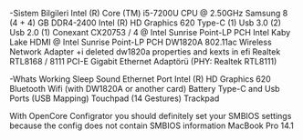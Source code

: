-Sistem Bilgileri
    Intel (R) Core (TM) i5-7200U CPU @ 2.50GHz
    Samsung 8 (4 + 4) GB DDR4-2400
    Intel (R) HD Graphics 620
    Type-C (1) Usb 3.0 (2) Usb 2.0 (1)
    Conexant CX20753 / 4 @ Intel Sunrise Point-LP PCH
    Intel Kaby Lake HDMI @ Intel Sunrise Point-LP PCH
    DW1820A 802.11ac Wireless Network Adapter
         +i deleted dw1820a properties and kexts in efi
    Realtek RTL8168 / 8111 PCI-E Gigabit Ethernet Adaptörü (PHY: Realtek RTL8111)


-Whats Working
    Sleep
    Sound
    Ethernet Port
    Intel (R) HD Graphics 620
    Bluetooth
    Wifi (with DW1820A or another card)
    Battery
    Type-C and Usb Ports (USB Mapping)
    Touchpad (14 Gestures)
    Trackpad
    
    
With OpenCore Configrator you should definitely set your SMBIOS settings because the config does not contain SMBIOS information MacBook Pro 14.1
